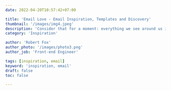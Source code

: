 ```yaml
---
date: 2022-04-20T10:57:42+07:00

title: 'Email Love - Email Inspiration, Templates and Discovery'
thumbnail: '/images/img4.jpeg'
description: 'Consider that for a moment: everything we see around us is assumed to have had a cause and is contingent upon something else.'
category: 'Inspiration'

author: 'Robert Fox'
author_photo: '/images/photo3.png'
author_job: 'Front-end Engineer'

tags: [inspiration, email]
keyword: 'inspiration, email'
draft: false
toc: false

---
```

